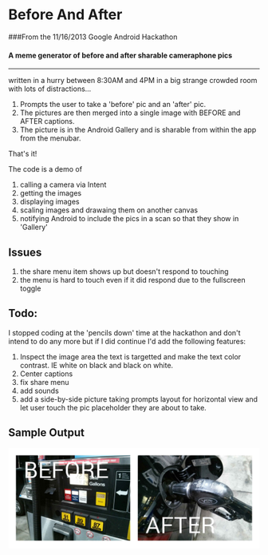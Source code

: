 Before And After
================

###From the 11/16/2013 Google Android Hackathon

#### A meme generator of before and after sharable cameraphone pics
---------------------------------------------------------------

written in a hurry between 8:30AM and 4PM in a big strange crowded room with lots of distractions...


1. Prompts the user to take a 'before' pic and an 'after' pic.
2. The pictures are then merged into a single image with BEFORE and AFTER captions.
3. The picture is in the Android Gallery and is sharable from within the app from the menubar.

That's it!

The code is a demo of

1. calling a camera via Intent
2. getting the images
3. displaying images
4. scaling images and drawaing them on another canvas
5. notifying Android to include the pics in a scan so that they show in 'Gallery'

Issues
------
1. the share menu item shows up but doesn't respond to touching
2. the menu is hard to touch even if it did respond due to the fullscreen toggle

Todo:
-----
I stopped coding at the 'pencils down' time at the hackathon and don't intend to do any more
but if I did continue I'd add the following features:

1. Inspect the image area the text is targetted and make the text color contrast.  IE white on black and black on white.
2. Center captions
3. fix share menu
4. add sounds
5. add a side-by-side picture taking prompts layout for horizontal view and let user touch the pic placeholder they are about to take.


Sample Output
-------------
![Alt text](samples/before_and_after_20131116_182834.jpg "Example Output")
